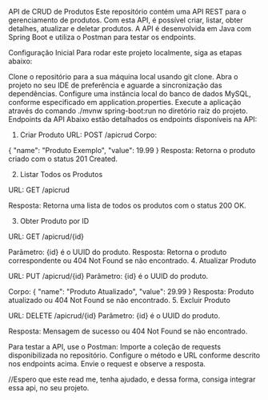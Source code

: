 API de CRUD de Produtos
Este repositório contém uma API REST para o gerenciamento de produtos. Com esta API, é possível criar, listar, obter detalhes, atualizar e deletar produtos. A API é desenvolvida em Java com Spring Boot e utiliza o Postman para testar os endpoints.

Configuração Inicial
Para rodar este projeto localmente, siga as etapas abaixo:

Clone o repositório para a sua máquina local usando git clone.
Abra o projeto no seu IDE de preferência e aguarde a sincronização das dependências.
Configure uma instância local do banco de dados MySQL, conforme especificado em application.properties.
Execute a aplicação através do comando ./mvnw spring-boot:run no diretório raiz do projeto.
Endpoints da API
Abaixo estão detalhados os endpoints disponíveis na API:

1. Criar Produto
URL: POST /apicrud
Corpo:

{
  "name": "Produto Exemplo",
  "value": 19.99
}
Resposta: Retorna o produto criado com o status 201 Created.

2. Listar Todos os Produtos

URL: GET /apicrud

Resposta: Retorna uma lista de todos os produtos com o status 200 OK.

3. Obter Produto por ID
 
URL: GET /apicrud/{id}

Parâmetro: {id} é o UUID do produto.
Resposta: Retorna o produto correspondente ou 404 Not Found se não encontrado.
4. Atualizar Produto

URL: PUT /apicrud/{id}
Parâmetro: {id} é o UUID do produto.

Corpo:
{
  "name": "Produto Atualizado",
  "value": 29.99
}
Resposta: Produto atualizado ou 404 Not Found se não encontrado.
5. Excluir Produto

URL: DELETE /apicrud/{id}
Parâmetro: {id} é o UUID do produto.

Resposta: Mensagem de sucesso ou 404 Not Found se não encontrado.


Para testar a API, use o Postman:
Importe a coleção de requests disponibilizada no repositório.
Configure o método e URL conforme descrito nos endpoints acima.
Envie o request e observe a resposta.

//Espero que este read me, tenha ajudado, e dessa forma, consiga integrar essa api, no seu projeto.
